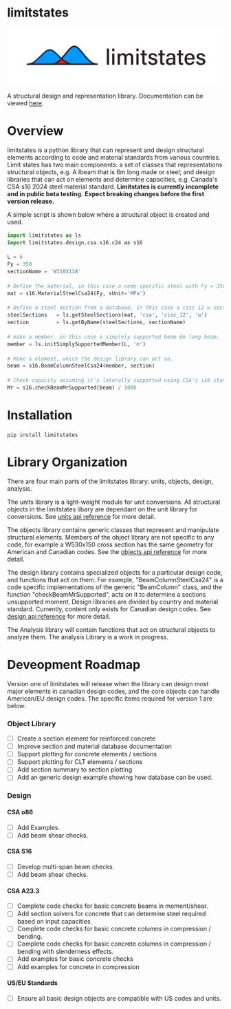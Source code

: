 # limitstates
<p align="center">
  <img src="https://github.com/cslotboom/limitstates/raw/main/doc/logo/logo-text.jpg" width="500">
</p>

A structural design and representation library. Documentation can be viewed [here](https://limitstates.readthedocs.io/en/latest/index.html).

# Overview
limitstates is a python library that can represent and design structural 
elements according to code and material standards from various countries. Limit states has two main components: 
a set of classes that representations structural objects, e.g. A Ibeam that is 6m long made or steel; 
and design libraries that can act on elements and determine capacities, e.g. Canada's CSA s16 2024 steel material standard.
**Limitstates is currently incomplete and in public beta testing.**
**Expect breaking changes before the first version release.**

A simple script is shown below where a structural object is created and used.


```Python
import limitstates as ls
import limitstates.design.csa.s16.c24 as s16

L = 6
Fy = 350
sectionName = 'W310X118'

# Define the material, in this case a code specific steel with Fy = 350 MPa
mat = s16.MaterialSteelCsa24(Fy, sUnit='MPa')

# Define a steel section from a database, in this case a cisc 12 w section.
steelSections   = ls.getSteelSections(mat, 'csa', 'cisc_12', 'w')
section         = ls.getByName(steelSections, sectionName)

# make a member, in this case a simplely supported beam 6m long beam.
member = ls.initSimplySupportedMember(L, 'm')

# Make a element, which the design library can act on.
beam = s16.BeamColumnSteelCsa24(member, section)

# Check capacity assuming it's laterally supported using CSA's s16 standard.
Mr = s16.checkBeamMrSupported(beam) / 1000
```

# Installation

`
pip install limitstates
`

# Library Organization
There are four main parts of the limitstates library: units, objects, design, analysis.

The units library is a light-weight module for unit conversions. 
All structural objects in the limitstates libary are dependant on the unit library for conversions. 
See [units api reference](https://limitstates.readthedocs.io/en/latest/rst/units.html) for more detail.

The objects library contains generic classes that represent and manipulate structural elements. 
Members of the object library are not specific to any code, for example a W530x150 cross section has the same geometry for American and Canadian codes.
See the [objects api reference](https://limitstates.readthedocs.io/en/latest/rst/objects.html) for more detail.

The design library contains specialized objects for a particular design code, and functions that act on them. 
For example,   "BeamColumnSteelCsa24" is a code specific implementations of the generic "BeamColumn" class, 
and the function "checkBeamMrSupported", acts on it to determine a sections unsupported moment. 
Design libraries are divided by country and material standard. Currently, content only exists for Canadian design codes.
See [design api reference](https://limitstates.readthedocs.io/en/latest/rst/design.html) for more detail.

The Analysis library will contain functions that act on structural objects to analyze them. The analysis Library is a work in progress. 

# Deveopment Roadmap
Version one of limitstates will release when the library can design most major elements in canadian design codes, and the core objects can handle American/EU design codes. 
The specific items required for version 1 are below:

### Object Library
- [ ] Create a section element for reinforced concrete
- [ ] Improve section and material database documentation
- [ ] Support plotting for concrete elements / sections
- [ ] Support plotting for CLT elements / sections
- [ ] Add section summary to section plotting
- [ ] Add an generic design example showing how database can be used.

### Design

#### CSA o86
- [ ] Add Examples.
- [ ] Add beam shear checks.

#### CSA S16
- [ ] Develop multi-span beam checks.
- [ ] Add beam shear checks.

#### CSA A23.3
- [ ] Complete code checks for basic concrete beams in moment/shear.
- [ ] Add section solvers for concrete that can determine steel required based on input capacities.
- [ ] Complete code checks for basic concrete columns in compression / bending.
- [ ] Complete code checks for basic concrete columns in compression / bending with slenderness effects.
- [ ] Add examples for basic concrete checks
- [ ] Add examples for concrete in compression

#### US/EU Standards
- [ ] Ensure all basic design objects are compatible with US codes and units.

